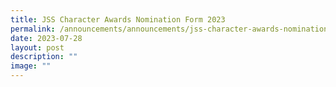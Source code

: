 ```yaml
---
title: JSS Character Awards Nomination Form 2023
permalink: /announcements/announcements/jss-character-awards-nomination-form-2023/
date: 2023-07-28
layout: post
description: ""
image: ""
---
```

